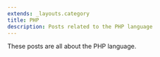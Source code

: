 ```yaml
---
extends: _layouts.category
title: PHP
description: Posts related to the PHP language
---
```


These posts are all about the PHP language.
